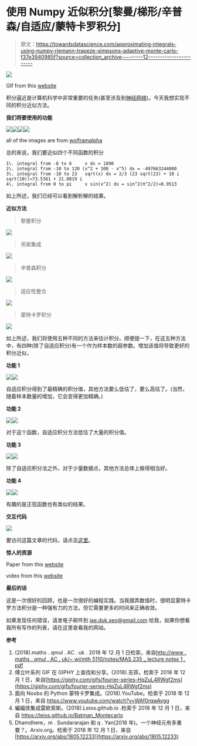 # 使用 Numpy 近似积分[黎曼/梯形/辛普森/自适应/蒙特卡罗积分]

> 原文：<https://towardsdatascience.com/approximating-integrals-using-numpy-riemann-trapeze-simpsons-adaptive-monte-carlo-f37e3940985f?source=collection_archive---------12----------------------->

![](img/8339e8af7bad0d4ffb4aac3458611492.png)

GIf from this [website](https://giphy.com/gifs/fourier-series-HqZuL4RWgf2ms)

积分逼近是计算机科学中非常重要的任务(甚至涉及到[神经网络](https://arxiv.org/abs/1805.12233))。今天我想实现不同的积分近似方法。

**我们将要使用的功能**

![](img/1a3e259b1ea5360db74ade4005fc23d7.png)![](img/7ae0ccf52560fdcfcae56fba0b5420e8.png)![](img/bd45cf1802a66865994241e43aa479ed.png)![](img/186b445bf149d13b7e111d785dd5d2a1.png)

all of the images are from [wolframalpha](https://www.wolframalpha.com/input/?i=integrate+x+from+-8+to+62)

总的来说，我们要近似四个不同函数的积分

```
1\. integral from -8 to 6     x dx = 1890
2\. integral from -10 to 120 (x^2 + 100 - x^5) dx = -497663244000
3\. integral from -10 to 23   sqrt(x) dx = 2/3 (23 sqrt(23) + 10 i sqrt(10))≈73.5361 + 21.0819 i
4\. integral from 0 to pi     x sin(x^2) dx = sin^2(π^2/2)≈0.9513
```

如上所述，我们已经可以看到解析解的结果。

**近似方法**

> 黎曼积分

![](img/7ce32fcc2366776b2a1e5170a68c5f5a.png)

> 吊架集成

![](img/4c9a07cd19fcabfa6ff968c36c32f904.png)

> 辛普森积分

![](img/97cf7535d5785c83a18c9641ef907b19.png)

> 适应性整合

![](img/728471e8e694feb40a061d7d396f07fd.png)

> 蒙特卡罗积分

![](img/5c77cd88ef03ed023b7a3c7befa7f886.png)

如上所述，我们将使用五种不同的方法来估计积分。顺便提一下，在这五种方法中，有四种(除了自适应积分)有一个作为样本数的超参数。增加该值将导致更好的积分近似，

**功能 1**

![](img/d90f2866c4d28359a06eeaf508421691.png)![](img/44ca351a6b06fe5fdba9f8de5134f860.png)

自适应积分得到了最精确的积分值，其他方法要么低估了，要么高估了。(当然，随着样本数量的增加，它会变得更加精确。)

**功能 2**

![](img/d1067e98ae88231c922c261f28256f93.png)![](img/ad671d8a1698d976caeaf55025e9f097.png)

对于这个函数，自适应积分方法低估了大量的积分值。

**功能 3**

![](img/34609f4404997cb6e36c13874fad9fe0.png)![](img/fdca393616465deb349e9ebc30aa9314.png)

除了自适应积分法之外，对于少量数据点，其他方法总体上做得相当好。

**功能 4**

![](img/3c8950b4db4e0f9b39aeacb251042a1d.png)![](img/04f0aea62f45e9e87195e477282c0328.png)

有趣的是正弦函数也有类似的结果。

**交互代码**

![](img/2ff22be6a1a0e78c965127d188492ec4.png)

要访问这篇文章的代码，请点击[这里](https://colab.research.google.com/drive/1YJI1XaI6i50e3YDuPsxITiNuRPOjsjnh)。

**惊人的资源**

Paper from this [website](http://www.maths.qmul.ac.uk/~wj/MTH5110/notes/MAS235_lecturenotes1.pdf)

video from this [website](https://www.youtube.com/watch?v=WAf0rqwAvgg)

**最后的话**

这是一次很好的回顾，也是一次很好的编程实践。当我摆弄数值时，很明显蒙特卡罗方法积分是一种强有力的方法，但它需要更多的时间来正确收敛。

如果发现任何错误，请发电子邮件到 jae.duk.seo@gmail.com 给我，如果你想看我所有写作的列表，请在这里查看我的网站。

**参考**

1.  (2018).maths . qmul . AC . uk . 2018 年 12 月 1 日检索，来自[http://www . maths . qmul . AC . uk/~ wj/mth 5110/notes/MAS 235 _ lecture notes 1 . pdf](http://www.maths.qmul.ac.uk/~wj/MTH5110/notes/MAS235_lecturenotes1.pdf)
2.  傅立叶系列 GIF 在 GIPHY 上查找和分享。(2018).吉菲。检索于 2018 年 12 月 1 日，来自[https://giphy.com/gifs/fourier-series-HqZuL4RWgf2ms](https://giphy.com/gifs/fourier-series-HqZuL4RWgf2ms)
3.  面向 Noobs 的 Python 蒙特卡罗集成。(2018).YouTube。检索于 2018 年 12 月 1 日，来自 https://www.youtube.com/watch?v=WAf0rqwAvgg
4.  蝙蝠侠集成雷欧索斯。(2018).Leios.github.io .检索于 2018 年 12 月 1 日，来自 https://leios.github.io/Batman_Montecarlo
5.  Dhamdhere，m . Sundararajan 和 q . Yan(2018 年)。一个神经元有多重要？。Arxiv.org。检索于 2018 年 12 月 1 日，来自[https://arxiv.org/abs/1805.12233](https://arxiv.org/abs/1805.12233)
